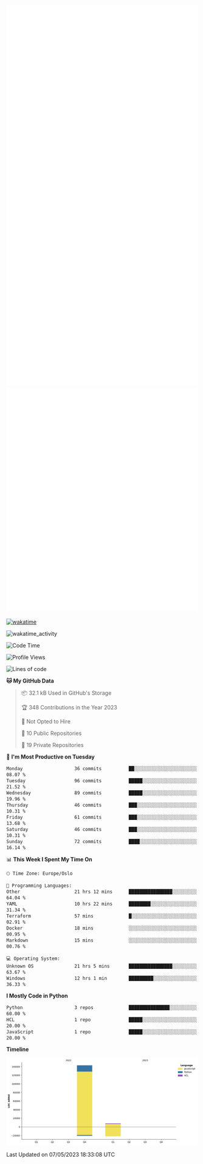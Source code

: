 ![Metrics](/metrics.svg)![Additional metrics](metrics.additional.svg)
----------------------------------------------------------------------------------------------------------------------------------------------------

[![wakatime](https://wakatime.com/badge/user/139c3dc8-b99d-475a-b6b4-e7663d03add8.svg)](https://wakatime.com/@139c3dc8-b99d-475a-b6b4-e7663d03add8)

![wakatime_activity](https://wakatime.com/share/@merca/d0fb6363-0f77-40ae-9525-9b9347ed2e36.svg)

<!--START_SECTION:waka-->
![Code Time](http://img.shields.io/badge/Code%20Time-6%2C622%20hrs%2015%20mins-blue)

![Profile Views](http://img.shields.io/badge/Profile%20Views-0-blue)

![Lines of code](https://img.shields.io/badge/From%20Hello%20World%20I%27ve%20Written-150.4%20thousand%20lines%20of%20code-blue)

**🐱 My GitHub Data** 

> 📦 32.1 kB Used in GitHub's Storage 
 > 
> 🏆 348 Contributions in the Year 2023
 > 
> 🚫 Not Opted to Hire
 > 
> 📜 10 Public Repositories 
 > 
> 🔑 19 Private Repositories 
 > 
📅 **I'm Most Productive on Tuesday** 

```text
Monday                   36 commits          ██░░░░░░░░░░░░░░░░░░░░░░░   08.07 % 
Tuesday                  96 commits          █████░░░░░░░░░░░░░░░░░░░░   21.52 % 
Wednesday                89 commits          █████░░░░░░░░░░░░░░░░░░░░   19.96 % 
Thursday                 46 commits          ███░░░░░░░░░░░░░░░░░░░░░░   10.31 % 
Friday                   61 commits          ███░░░░░░░░░░░░░░░░░░░░░░   13.68 % 
Saturday                 46 commits          ███░░░░░░░░░░░░░░░░░░░░░░   10.31 % 
Sunday                   72 commits          ████░░░░░░░░░░░░░░░░░░░░░   16.14 % 
```


📊 **This Week I Spent My Time On** 

```text
🕑︎ Time Zone: Europe/Oslo

💬 Programming Languages: 
Other                    21 hrs 12 mins      ████████████████░░░░░░░░░   64.04 % 
YAML                     10 hrs 22 mins      ████████░░░░░░░░░░░░░░░░░   31.34 % 
Terraform                57 mins             █░░░░░░░░░░░░░░░░░░░░░░░░   02.91 % 
Docker                   18 mins             ░░░░░░░░░░░░░░░░░░░░░░░░░   00.95 % 
Markdown                 15 mins             ░░░░░░░░░░░░░░░░░░░░░░░░░   00.76 % 

💻 Operating System: 
Unknown OS               21 hrs 5 mins       ████████████████░░░░░░░░░   63.67 % 
Windows                  12 hrs 1 min        █████████░░░░░░░░░░░░░░░░   36.33 % 
```

**I Mostly Code in Python** 

```text
Python                   3 repos             ███████████████░░░░░░░░░░   60.00 % 
HCL                      1 repo              █████░░░░░░░░░░░░░░░░░░░░   20.00 % 
JavaScript               1 repo              █████░░░░░░░░░░░░░░░░░░░░   20.00 % 
```



**Timeline**

![Lines of Code chart](https://raw.githubusercontent.com/merca/merca/current/assets/bar_graph.png)


 Last Updated on 07/05/2023 18:33:08 UTC
<!--END_SECTION:waka-->

